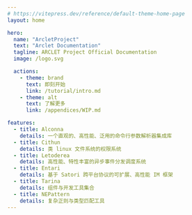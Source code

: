 ```yaml
---
# https://vitepress.dev/reference/default-theme-home-page
layout: home

hero:
  name: "ArcletProject"
  text: "Arclet Documentation"
  tagline: ARCLET Project Official Documentation
  image: /logo.svg

  actions:
    - theme: brand
      text: 即刻开始
      link: /tutorial/intro.md
    - theme: alt
      text: 了解更多
      link: /appendices/WIP.md

features:
  - title: Alconna
    details: 一个直观的、高性能、泛用的命令行参数解析器集成库
  - title: Cithun
    details: 类 linux 文件系统的权限系统
  - title: Letoderea
    details: 高性能、特性丰富的异步事件分发调度系统
  - title: Entari
    details: 基于 Satori 跨平台协议的可扩展、高性能 IM 框架
  - title: Tarina
    details: 组件与开发工具集合
  - title: NEPattern
    details: 复杂正则与类型匹配工具
---
```


